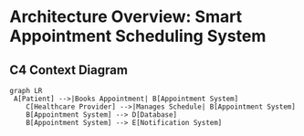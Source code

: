 # Architecture Overview: Smart Appointment Scheduling System
## C4 Context Diagram

```mermaid
graph LR
 A[Patient] -->|Books Appointment| B[Appointment System]
    C[Healthcare Provider] -->|Manages Schedule| B[Appointment System]
    B[Appointment System] --> D[Database]
    B[Appointment System] --> E[Notification System]

